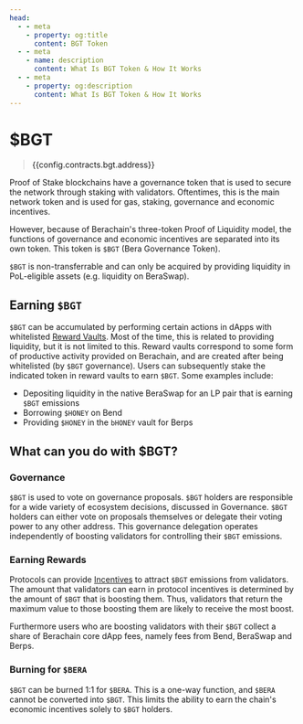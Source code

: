 ```yaml
---
head:
  - - meta
    - property: og:title
      content: BGT Token
  - - meta
    - name: description
      content: What Is BGT Token & How It Works
  - - meta
    - property: og:description
      content: What Is BGT Token & How It Works
---
```


<script setup>
  import Token from '@berachain/ui/Token';
  import config from '@berachain/config/constants.json';
</script>

# $BGT

> <a target="_blank" :href="config.mainnet.dapps.berascan.url + '/address/' + config.contracts.bgt.address">{{config.contracts.bgt.address}}</a>

<ClientOnly>
  <Token title="$BGT" image="/assets/BGT.png" />
</ClientOnly>

Proof of Stake blockchains have a governance token that is used to secure the network through staking with validators. Oftentimes, this is the main network token and is used for gas, staking, governance and economic incentives.

However, because of Berachain's three-token Proof of Liquidity model, the functions of governance and economic incentives are separated into its own token. This token is `$BGT` (Bera Governance Token).

`$BGT` is non-transferrable and can only be acquired by providing liquidity in PoL-eligible assets (e.g. liquidity on BeraSwap).

## Earning `$BGT`

`$BGT` can be accumulated by performing certain actions in dApps with whitelisted [Reward Vaults](../rewardvaults.md). Most of the time, this is related to providing liquidity, but it is not limited to this. Reward vaults correspond to some form of productive activity provided on Berachain, and are created after being whitelisted (by `$BGT` governance). Users can subsequently stake the indicated token in reward vaults to earn `$BGT`. Some examples include:

- Depositing liquidity in the native BeraSwap for an LP pair that is earning `$BGT` emissions
- Borrowing `$HONEY` on Bend
- Providing `$HONEY` in the `bHONEY` vault for Berps

## What can you do with $BGT?

### Governance

`$BGT` is used to vote on governance proposals. `$BGT` holders are responsible for a wide variety of ecosystem decisions, discussed in Governance. `$BGT` holders can either vote on proposals themselves or delegate their voting power to any other address. This governance delegation operates independently of boosting validators for controlling their `$BGT` emissions.

### Earning Rewards

Protocols can provide [Incentives](/learn/pol/incentives) to attract `$BGT` emissions from validators. The amount that validators can earn in protocol incentives is determined by the amount of `$BGT` that is boosting them. Thus, validators that return the maximum value to those boosting them are likely to receive the most boost.

Furthermore users who are boosting validators with their `$BGT` collect a share of Berachain core dApp fees, namely fees from Bend, BeraSwap and Berps.

### Burning for `$BERA`

`$BGT` can be burned 1:1 for `$BERA`. This is a one-way function, and `$BERA` cannot be converted into `$BGT`. This limits the ability to earn the chain's economic incentives solely to `$BGT` holders.

